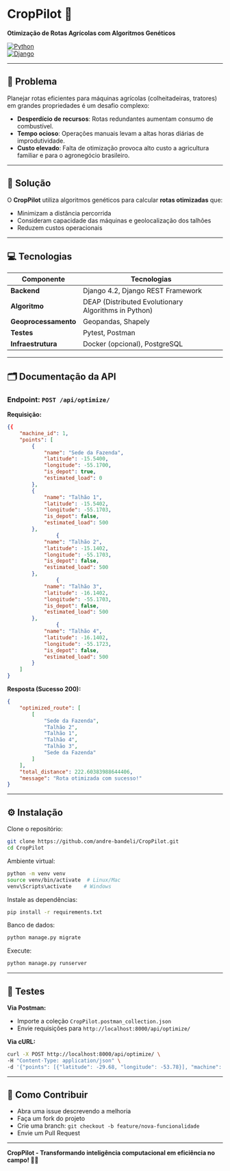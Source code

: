# CropPilot 🌾  
**Otimização de Rotas Agrícolas com Algoritmos Genéticos**  

[![Python](https://img.shields.io/badge/Python-3.10%2B-blue)](https://www.python.org/)  
[![Django](https://img.shields.io/badge/Django-4.2-brightgreen)](https://www.djangoproject.com/)  


---

## 📌 Problema  
Planejar rotas eficientes para máquinas agrícolas (colheitadeiras, tratores) em grandes propriedades é um desafio complexo:  
- **Desperdício de recursos**: Rotas redundantes aumentam consumo de combustível.  
- **Tempo ocioso**: Operações manuais levam a altas horas diárias de improdutividade.  
- **Custo elevado**: Falta de otimização provoca alto custo a agricultura familiar e para o agronegócio brasileiro.  

---

## 🚀 Solução  
O **CropPilot** utiliza algoritmos genéticos para calcular **rotas otimizadas** que:  
- Minimizam a distância percorrida
- Consideram capacidade das máquinas e geolocalização dos talhões 
- Reduzem custos operacionais

---

## 💻 Tecnologias  
| Componente               | Tecnologias                                                                 |  
|--------------------------|-----------------------------------------------------------------------------|  
| **Backend**              | Django 4.2, Django REST Framework                                           |  
| **Algoritmo**            | DEAP (Distributed Evolutionary Algorithms in Python)                        |  
| **Geoprocessamento**     | Geopandas, Shapely                                                         |  
| **Testes**               | Pytest, Postman                                                            |  
| **Infraestrutura**       | Docker (opcional), PostgreSQL                                              |  

---

## 🗂️ Documentação da API  

### Endpoint: `POST /api/optimize/`  
**Requisição:**  
```json  
{{
    "machine_id": 1,
    "points": [
        {
            "name": "Sede da Fazenda",
            "latitude": -15.5400,
            "longitude": -55.1700,
            "is_depot": true,
            "estimated_load": 0
        },
        {
            "name": "Talhão 1",
            "latitude": -15.5402,
            "longitude": -55.1703,
            "is_depot": false,
            "estimated_load": 500
        },
                {
            "name": "Talhão 2",
            "latitude": -15.1402,
            "longitude": -55.1703,
            "is_depot": false,
            "estimated_load": 500
        },
                {
            "name": "Talhão 3",
            "latitude": -16.1402,
            "longitude": -55.1703,
            "is_depot": false,
            "estimated_load": 500
        },
                {
            "name": "Talhão 4",
            "latitude": -16.1402,
            "longitude": -55.1723,
            "is_depot": false,
            "estimated_load": 500
        }
    ]
}
```

**Resposta (Sucesso 200):**
```json
{
    "optimized_route": [
        [
            "Sede da Fazenda",
            "Talhão 2",
            "Talhão 1",
            "Talhão 4",
            "Talhão 3",
            "Sede da Fazenda"
        ]
    ],
    "total_distance": 222.60383988644406,
    "message": "Rota otimizada com sucesso!"
}
```

---

## ⚙️ Instalação  

Clone o repositório:  

```bash  
git clone https://github.com/andre-bandeli/CropPilot.git  
cd CropPilot  
```

Ambiente virtual:  
```bash  
python -m venv venv  
source venv/bin/activate  # Linux/Mac  
venv\Scripts\activate    # Windows  
```

Instale as dependências:  
```bash  
pip install -r requirements.txt  
```

Banco de dados:  
```bash  
python manage.py migrate  
```

Execute:  
```bash  
python manage.py runserver  
```

---

## 🧪 Testes  

**Via Postman:**  
- Importe a coleção `CropPilot.postman_collection.json`  
- Envie requisições para `http://localhost:8000/api/optimize/`  

**Via cURL:**  
```bash  
curl -X POST http://localhost:8000/api/optimize/ \  
-H "Content-Type: application/json" \  
-d '{"points": [{"latitude": -29.68, "longitude": -53.78}], "machine": {"capacity_kg": 1500}}'  
```

---

## 🤝 Como Contribuir  
- Abra uma issue descrevendo a melhoria  
- Faça um fork do projeto  
- Crie uma branch: `git checkout -b feature/nova-funcionalidade`  
- Envie um Pull Request  

---


**CropPilot - Transformando inteligência computacional em eficiência no campo! 🚜💡**
